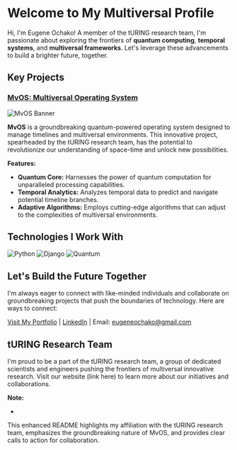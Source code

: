 # Welcome to My Multiversal Profile 

Hi, I'm Eugene Ochako!   A member of the tURING research team, I'm passionate about exploring the frontiers of **quantum computing**, **temporal systems**, and **multiversal frameworks**. Let's leverage these advancements to build a brighter future, together. 

##  Key Projects

### [MvOS: Multiversal Operating System](https://github.com/your-repo/mvos) 

![MvOS Banner](path/to/banner-image.gif)

**MvOS** is a groundbreaking quantum-powered operating system designed to manage timelines and multiversal environments. This innovative project, spearheaded by the tURING research team, has the potential to revolutionize our understanding of space-time and unlock new possibilities.

**Features:**

- **Quantum Core:** Harnesses the power of quantum computation for unparalleled processing capabilities.
- **Temporal Analytics:** Analyzes temporal data to predict and navigate potential timeline branches.
- **Adaptive Algorithms:** Employs cutting-edge algorithms that can adjust to the complexities of multiversal environments.

##  Technologies I Work With

![Python](https://img.shields.io/badge/Python-3.9-blue?logo=python&logoColor=white)
![Django](https://img.shields.io/badge/Django-3.2-green?logo=django)
![Quantum](https://img.shields.io/badge/Quantum-IBM%20Qiskit-blue?logo=ibm)

##  Let's Build the Future Together

I'm always eager to connect with like-minded individuals and collaborate on groundbreaking projects that push the boundaries of technology. Here are ways to connect:

 [Visit My Portfolio](https://yourportfolio.com) |  [LinkedIn]((https://www.linkedin.com/in/eugeneochako/)) |  Email: eugeneochako@gmail.com

##  tURING Research Team

I'm proud to be a part of the tURING research team, a group of dedicated scientists and engineers pushing the frontiers of multiversal innovative research. Visit our website (link here) to learn more about our initiatives and collaborations.

**Note:**

- 

This enhanced README highlights my affiliation with the tURING research team, emphasizes the groundbreaking nature of MvOS, and provides clear calls to action for collaboration.
